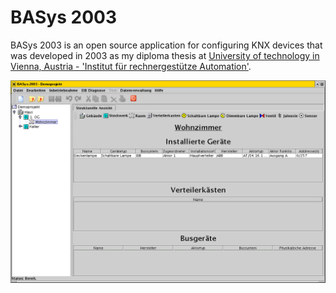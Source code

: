 # BASys 2003

BASys 2003 is an open source application for configuring KNX devices that was developed in 2003 as my diploma thesis at [University of technology in Vienna, Austria - 
'Institut für rechnergestütze Automation'](https://auto.tuwien.ac.at/).

![BASys2003](./docs/screenshot1.png)
